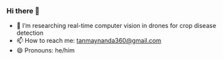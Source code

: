 ### Hi there 👋

<!--
**tanmayrainanda/tanmayrainanda** is a ✨ _special_ ✨ repository because its `README.md` (this file) appears on your GitHub profile.

Here are some ideas to get you started:

- 🔭 I’m currently working on ...
- 🌱 I’m currently learning ...
- 👯 I’m looking to collaborate on ...
- 🤔 I’m looking for help with ...
- 💬 Ask me about ...
- 📫 How to reach me: ...
- 😄 Pronouns: ...
- ⚡ Fun fact: ...
-->

- 🌱 I’m researching real-time computer vision in drones for crop disease detection
- 📫 How to reach me: tanmaynanda360@gmail.com
- 😄 Pronouns: he/him
